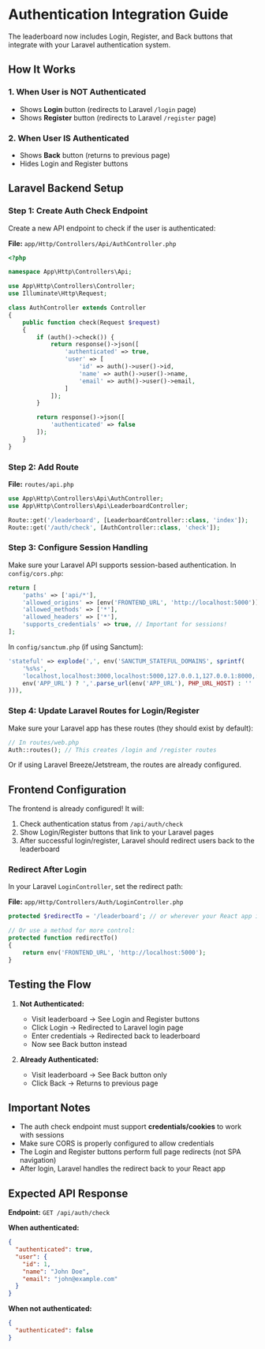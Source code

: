 # Authentication Integration Guide

The leaderboard now includes Login, Register, and Back buttons that integrate with your Laravel authentication system.

## How It Works

### 1. When User is NOT Authenticated
- Shows **Login** button (redirects to Laravel `/login` page)
- Shows **Register** button (redirects to Laravel `/register` page)

### 2. When User IS Authenticated
- Shows **Back** button (returns to previous page)
- Hides Login and Register buttons

## Laravel Backend Setup

### Step 1: Create Auth Check Endpoint

Create a new API endpoint to check if the user is authenticated:

**File:** `app/Http/Controllers/Api/AuthController.php`

```php
<?php

namespace App\Http\Controllers\Api;

use App\Http\Controllers\Controller;
use Illuminate\Http\Request;

class AuthController extends Controller
{
    public function check(Request $request)
    {
        if (auth()->check()) {
            return response()->json([
                'authenticated' => true,
                'user' => [
                    'id' => auth()->user()->id,
                    'name' => auth()->user()->name,
                    'email' => auth()->user()->email,
                ]
            ]);
        }

        return response()->json([
            'authenticated' => false
        ]);
    }
}
```

### Step 2: Add Route

**File:** `routes/api.php`

```php
use App\Http\Controllers\Api\AuthController;
use App\Http\Controllers\Api\LeaderboardController;

Route::get('/leaderboard', [LeaderboardController::class, 'index']);
Route::get('/auth/check', [AuthController::class, 'check']);
```

### Step 3: Configure Session Handling

Make sure your Laravel API supports session-based authentication. In `config/cors.php`:

```php
return [
    'paths' => ['api/*'],
    'allowed_origins' => [env('FRONTEND_URL', 'http://localhost:5000')],
    'allowed_methods' => ['*'],
    'allowed_headers' => ['*'],
    'supports_credentials' => true, // Important for sessions!
];
```

In `config/sanctum.php` (if using Sanctum):

```php
'stateful' => explode(',', env('SANCTUM_STATEFUL_DOMAINS', sprintf(
    '%s%s',
    'localhost,localhost:3000,localhost:5000,127.0.0.1,127.0.0.1:8000,::1',
    env('APP_URL') ? ','.parse_url(env('APP_URL'), PHP_URL_HOST) : ''
))),
```

### Step 4: Update Laravel Routes for Login/Register

Make sure your Laravel app has these routes (they should exist by default):

```php
// In routes/web.php
Auth::routes(); // This creates /login and /register routes
```

Or if using Laravel Breeze/Jetstream, the routes are already configured.

## Frontend Configuration

The frontend is already configured! It will:
1. Check authentication status from `/api/auth/check`
2. Show Login/Register buttons that link to your Laravel pages
3. After successful login/register, Laravel should redirect users back to the leaderboard

### Redirect After Login

In your Laravel `LoginController`, set the redirect path:

**File:** `app/Http/Controllers/Auth/LoginController.php`

```php
protected $redirectTo = '/leaderboard'; // or wherever your React app is mounted

// Or use a method for more control:
protected function redirectTo()
{
    return env('FRONTEND_URL', 'http://localhost:5000');
}
```

## Testing the Flow

1. **Not Authenticated:**
   - Visit leaderboard → See Login and Register buttons
   - Click Login → Redirected to Laravel login page
   - Enter credentials → Redirected back to leaderboard
   - Now see Back button instead

2. **Already Authenticated:**
   - Visit leaderboard → See Back button only
   - Click Back → Returns to previous page

## Important Notes

- The auth check endpoint must support **credentials/cookies** to work with sessions
- Make sure CORS is properly configured to allow credentials
- The Login and Register buttons perform full page redirects (not SPA navigation)
- After login, Laravel handles the redirect back to your React app

## Expected API Response

**Endpoint:** `GET /api/auth/check`

**When authenticated:**
```json
{
  "authenticated": true,
  "user": {
    "id": 1,
    "name": "John Doe",
    "email": "john@example.com"
  }
}
```

**When not authenticated:**
```json
{
  "authenticated": false
}
```

